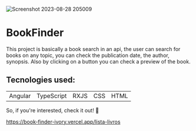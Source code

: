 ![Screenshot 2023-08-28 205009](https://github.com/matheusfernandes-git/bookFinder/assets/100592742/866f303b-c83d-4702-aaa4-55acb5866a00)
<h1>BookFinder</h1>
<p>This project is basically a book search in an api, the user can search for books on any topic, you can check the publication date, the author, synopsis. Also by clicking on a button you can check a preview of the book.</p>
<h2>Tecnologies used:</h2>
<table>
  <tr>
    <td>Angular</td>
    <td>TypeScript</td>
    <td>RXJS</td>
    <td>CSS</td>
    <td>HTML</td>
   </tr>
   </table>
   
   So, if you're interested, check it out! 🙂
   
  https://book-finder-ivory.vercel.app/lista-livros
